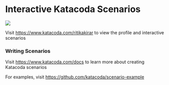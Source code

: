 # Interactive Katacoda Scenarios

[![](http://shields.katacoda.com/katacoda/ritikakirar/count.svg)](https://www.katacoda.com/ritikakirar "Get your profile on Katacoda.com")

Visit https://www.katacoda.com/ritikakirar to view the profile and interactive scenarios

### Writing Scenarios
Visit https://www.katacoda.com/docs to learn more about creating Katacoda scenarios

For examples, visit https://github.com/katacoda/scenario-example
